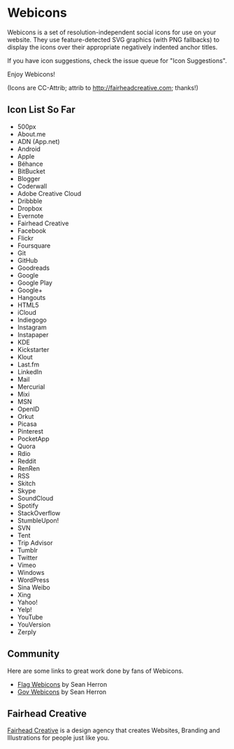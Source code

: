 # Webicons

Webicons is a set of resolution-independent social icons for use on your website. They use feature-detected SVG graphics (with PNG fallbacks) to display the icons over their appropriate negatively indented anchor titles.

If you have icon suggestions, check the issue queue for "Icon Suggestions".

Enjoy Webicons!

(Icons are CC-Attrib; attrib to http://fairheadcreative.com; thanks!)


## Icon List So Far

* 500px
* About.me
* ADN (App.net)
* Android
* Apple
* Béhance
* BitBucket
* Blogger
* Coderwall
* Adobe Creative Cloud
* Dribbble
* Dropbox
* Evernote
* Fairhead Creative
* Facebook
* Flickr
* Foursquare
* Git
* GitHub
* Goodreads
* Google
* Google Play
* Google+
* Hangouts
* HTML5
* iCloud
* Indiegogo
* Instagram
* Instapaper
* KDE
* Kickstarter
* Klout
* Last.fm
* LinkedIn
* Mail
* Mercurial
* Mixi
* MSN
* OpenID
* Orkut
* Picasa
* Pinterest
* PocketApp
* Quora
* Rdio
* Reddit
* RenRen
* RSS
* Skitch
* Skype
* SoundCloud
* Spotify
* StackOverflow
* StumbleUpon!
* SVN
* Tent
* Trip Advisor
* Tumblr
* Twitter
* Vimeo
* Windows
* WordPress
* Sina Weibo
* Xing
* Yahoo!
* Yelp!
* YouTube
* YouVersion
* Zerply


## Community

Here are some links to great work done by fans of Webicons.

* [Flag Webicons](https://github.com/seanherron/Flag-Webicons) by Sean Herron
* [Gov Webicons](https://github.com/seanherron/Gov-Webicons) by Sean Herron


## Fairhead Creative

[Fairhead Creative](http://fairheadcreative.com) is a design agency that creates Websites, Branding and Illustrations for people just like you.
